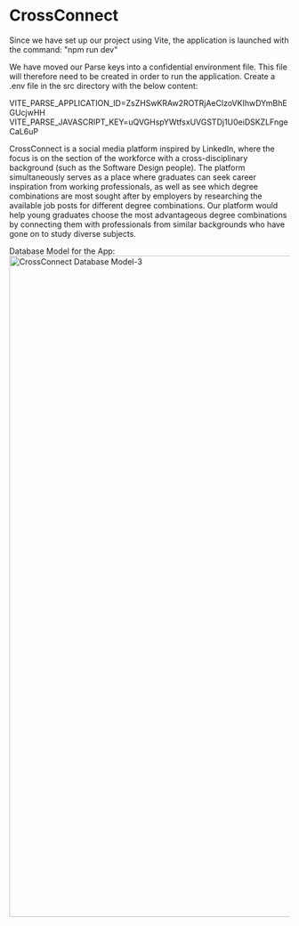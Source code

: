 # CrossConnect

Since we have set up our project using Vite, the application is launched with the command: "npm run dev"

We have moved our Parse keys into a confidential environment file. This file will therefore need to be created in order to run the application. Create a .env file in the src directory with the below content:

VITE_PARSE_APPLICATION_ID=ZsZHSwKRAw2ROTRjAeClzoVKIhwDYmBhEGUcjwHH
VITE_PARSE_JAVASCRIPT_KEY=uQVGHspYWtfsxUVGSTDj1U0eiDSKZLFngeCaL6uP

CrossConnect is a social media platform inspired by LinkedIn, where the focus is on the section of the workforce with a cross-disciplinary background (such as the Software Design people). The platform simultaneously serves as a place where graduates can seek career inspiration from working professionals, as well as see which degree combinations are most sought after by employers by researching the available job posts for different degree combinations. Our platform would help young graduates choose the most advantageous degree combinations by connecting them with professionals from similar backgrounds who have gone on to study diverse subjects.

Database Model for the App:
<img width="1188" alt="CrossConnect Database Model-3" src="https://github.com/user-attachments/assets/b5e6f648-7f60-4103-85bd-95744db5195d" />
